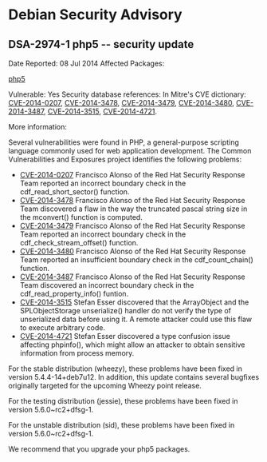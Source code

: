 
Debian Security Advisory
========================


DSA-2974-1 php5 -- security update
----------------------------------



Date Reported:
08 Jul 2014
Affected Packages:

[php5](https://packages.debian.org/src:php5)

Vulnerable:
Yes
Security database references:
In Mitre's CVE dictionary: [CVE-2014-0207](https://security-tracker.debian.org/tracker/CVE-2014-0207), [CVE-2014-3478](https://security-tracker.debian.org/tracker/CVE-2014-3478), [CVE-2014-3479](https://security-tracker.debian.org/tracker/CVE-2014-3479), [CVE-2014-3480](https://security-tracker.debian.org/tracker/CVE-2014-3480), [CVE-2014-3487](https://security-tracker.debian.org/tracker/CVE-2014-3487), [CVE-2014-3515](https://security-tracker.debian.org/tracker/CVE-2014-3515), [CVE-2014-4721](https://security-tracker.debian.org/tracker/CVE-2014-4721).  

More information:

Several vulnerabilities were found in PHP, a general-purpose scripting
language commonly used for web application development. The Common
Vulnerabilities and Exposures project identifies the following problems:


* [CVE-2014-0207](https://security-tracker.debian.org/tracker/CVE-2014-0207)
Francisco Alonso of the Red Hat Security Response Team reported an
 incorrect boundary check in the cdf\_read\_short\_sector() function.
* [CVE-2014-3478](https://security-tracker.debian.org/tracker/CVE-2014-3478)
Francisco Alonso of the Red Hat Security Response Team discovered a
 flaw in the way the truncated pascal string size in the mconvert()
 function is computed.
* [CVE-2014-3479](https://security-tracker.debian.org/tracker/CVE-2014-3479)
Francisco Alonso of the Red Hat Security Response Team reported an
 incorrect boundary check in the cdf\_check\_stream\_offset() function.
* [CVE-2014-3480](https://security-tracker.debian.org/tracker/CVE-2014-3480)
Francisco Alonso of the Red Hat Security Response Team reported an
 insufficient boundary check in the cdf\_count\_chain() function.
* [CVE-2014-3487](https://security-tracker.debian.org/tracker/CVE-2014-3487)
Francisco Alonso of the Red Hat Security Response Team discovered an
 incorrect boundary check in the cdf\_read\_property\_info() funtion.
* [CVE-2014-3515](https://security-tracker.debian.org/tracker/CVE-2014-3515)
Stefan Esser discovered that the ArrayObject and the
 SPLObjectStorage unserialize() handler do not verify the type of
 unserialized data before using it. A remote attacker could use this
 flaw to execute arbitrary code.
* [CVE-2014-4721](https://security-tracker.debian.org/tracker/CVE-2014-4721)
Stefan Esser discovered a type confusion issue affecting phpinfo(),
 which might allow an attacker to obtain sensitive information from
 process memory.


For the stable distribution (wheezy), these problems have been fixed in
version 5.4.4-14+deb7u12. In addition, this update contains several
bugfixes originally targeted for the upcoming Wheezy point release.


For the testing distribution (jessie), these problems have been fixed in
version 5.6.0~rc2+dfsg-1.


For the unstable distribution (sid), these problems have been fixed in
version 5.6.0~rc2+dfsg-1.


We recommend that you upgrade your php5 packages.





